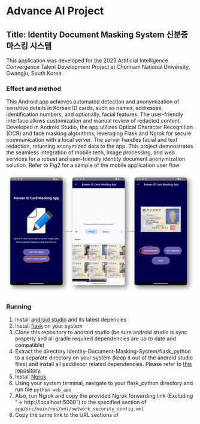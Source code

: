 # Advance AI Project
## Title: Identity Document Masking System 신분증 마스킹 시스템
This application was developed for the 2023 Artificial Intelligence Convergence Talent Development Project at Chonnam National University, Gwangju, South Korea.
### Effect and method
This Android app achieves automated detection and anonymization of sensitive details in Korean ID cards, such as names, addresses, identification numbers, and optionally, facial features. The user-friendly interface allows customization and manual review of redacted content. Developed in Android Studio, the app utilizes Optical Character Recognition (OCR) and face masking algorithms, leveraging Flask and Ngrok for secure communication with a local server. The server handles facial and text redaction, returning anonymized data to the app. This project demonstrates the seamless integration of mobile tech, image processing, and web services for a robust and user-friendly identity document anonymization solution. Refer to Fig2 for a sample of the mobile application user flow.

![image](images/face_redaction.png)

### Running
1. Install [android studio](https://developer.android.com/studio) and its latest depencies
2. Install [flask](https://flask.palletsprojects.com/en/3.0.x/installation/) on your system
3. Clone this repository to android studio (be sure android studio is sync properly and all gradle required dependencies are up to date and compatible)
4. Extract the directory Identity-Document-Masking-System/flask_python to a separate directory on your system (keep it out of the android studio files) and install all paddleocr related dependencies. Please refer to [this repository](https://github.com/yunwoong7/korean_ocr_using_paddleOCR).
5. Install [Ngrok](https://ngrok.com/download)
6. Using your system terminal, navigate to your flask_python directory and run file `python web_api`
7. Also, run Ngrok and copy the provided Ngrok forwarding link (Excluding "-> http://localhost:5000") to the specified <domain> section of `app/src/main/res/xml/network_security_config.xml`
8. Copy the same link to the URL sections of 
